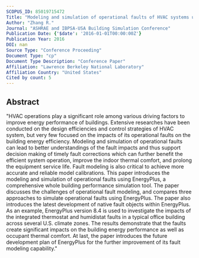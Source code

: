 ```yaml
---
SCOPUS_ID: 85019715472
Title: "Modeling and simulation of operational faults of HVAC systems using energyplus"
Author: "Zhang R."
Journal: "ASHRAE and IBPSA-USA Building Simulation Conference"
Publication Date: {'$date': '2016-01-01T00:00:00Z'}
Publication Year: 2016
DOI: nan
Source Type: "Conference Proceeding"
Document Type: "cp"
Document Type Description: "Conference Paper"
Affiliation: "Lawrence Berkeley National Laboratory"
Affiliation Country: "United States"
Cited by count: 5
---
```


## Abstract
"HVAC operations play a significant role among various driving factors to improve energy performance of buildings. Extensive researches have been conducted on the design efficiencies and control strategies of HVAC system, but very few focused on the impacts of its operational faults on the building energy efficiency. Modeling and simulation of operational faults can lead to better understandings of the fault impacts and thus support decision making of timely fault corrections which can further benefit the efficient system operation, improve the indoor thermal comfort, and prolong the equipment service life. Fault modeling is also critical to achieve more accurate and reliable model calibrations. This paper introduces the modeling and simulation of operational faults using EnergyPlus, a comprehensive whole building performance simulation tool. The paper discusses the challenges of operational fault modeling, and compares three approaches to simulate operational faults using EnergyPlus. The paper also introduces the latest development of native fault objects within EnergyPlus. As an example, EnergyPlus version 8.4 is used to investigate the impacts of the integrated thermostat and humidistat faults in a typical office building across several U.S. climate zones. The results demonstrate that the faults create significant impacts on the building energy performance as well as occupant thermal comfort. At last, the paper introduces the future development plan of EnergyPlus for the further improvement of its fault modeling capability."
